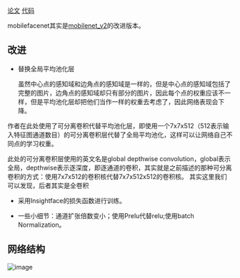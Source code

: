 [论文](https://arxiv.org/abs/1804.07573)
[代码]()

mobilefacenet其实是[mobilenet_v2](https://github.com/jyhengcoder/paper-diary/new/master/papers/mobilenet_v2.md)的改进版本。

## 改进
- 替换全局平均池化层

    虽然中心点的感知域和边角点的感知域是一样的，但是中心点的感知域包括了完整的图片，边角点的感知域却只有部分的图片，因此每个点的权重应该不一样，但是平均池化层却把他们当作一样的权重去考虑了，因此网络表现会下降。
    
作者在此处使用了可分离卷积代替平均池化层，即使用一个7x7x512（512表示输入特征图通道数目）的可分离卷积层代替了全局平均池化，这样可以让网络自己不同点的学习权重。 

此处的可分离卷积层使用的英文名是global depthwise convolution，global表示全局，depthwise表示逐深度，即逐通道的卷积，其实就是之前描述的那种可分离卷积的方式：使用7x7x512的卷积核代替7x7x512x512的卷积核。 
其实这里我们可以发现，后者其实是全卷积


- 采用Insightface的损失函数进行训练。
 
- 一些小细节：通道扩张倍数变小；使用Prelu代替relu;使用batch Normalization。 

## 网络结构
![image](https://github.com/jyhengcoder/paper-diary/blob/master/images/mobilefacenet.jpeg)

